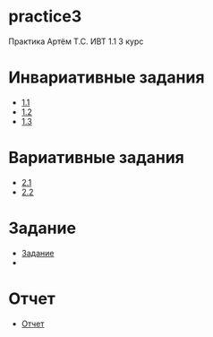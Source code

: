 # practice3
Практика Артём Т.С. ИВТ 1.1 3 курс
# **Инвариативные задания**
* [1.1](https://github.com/SuperFul1/practice3/blob/main/1.1.pdf)
* [1.2](https://github.com/SuperFul1/practice3/blob/main/1.2.pdf)
* [1.3](https://github.com/SuperFul1/practice3/blob/main/1.3.pdf)
# **Вариативные задания**
* [2.1](https://github.com/SuperFul1/practice3/blob/main/2.1.pdf)
* [2.2](https://github.com/SuperFul1/practice3/blob/main/2.2.pdf)
# **Задание**
* [Задание](https://github.com/SuperFul1/practice3/blob/main/%D0%B7%D0%B0%D0%B4%D0%B0%D0%BD%D0%B8%D0%B5_3%D0%BA%D1%83%D1%80%D1%81.pdf)
* 
# **Отчет**
* [Отчет](https://github.com/SuperFul1/practice3/blob/main/%D0%BE%D1%82%D1%87%D0%B5%D1%82_3%D0%BA%D1%83%D1%80%D1%81%20.pdf)
